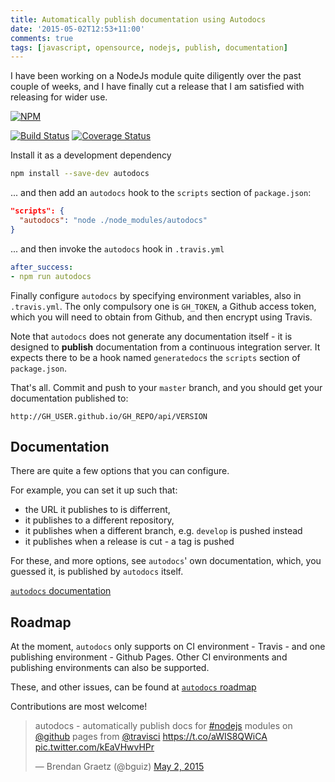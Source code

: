 ```yaml
---
title: Automatically publish documentation using Autodocs
date: '2015-05-02T12:53+11:00'
comments: true
tags: [javascript, opensource, nodejs, publish, documentation]
---
```


I have been working on a NodeJs module quite diligently over the past couple of weeks,
and I have finally cut a release that I am satisfied with releasing for wider use.

[![NPM](https://nodei.co/npm/autodocs.png)](https://github.com/bguiz/autodocs/)

[![Build Status](https://travis-ci.org/bguiz/autodocs.svg?branch=master)](https://travis-ci.org/bguiz/autodocs)
[![Coverage Status](https://coveralls.io/repos/bguiz/autodocs/badge.svg?branch=master)](https://coveralls.io/r/bguiz/autodocs?branch=master)

Install it as a development dependency

```bash
npm install --save-dev autodocs
```

... and then add an `autodocs` hook to the `scripts` section of `package.json`:

```json
"scripts": {
  "autodocs": "node ./node_modules/autodocs"
}
```

... and then invoke the `autodocs` hook in `.travis.yml`

```yaml
after_success:
- npm run autodocs
```

Finally configure `autodocs` by specifying environment variables,
also in `.travis.yml`.
The only compulsory one is `GH_TOKEN`,
a Github access token,
which you will need to obtain from Github,
and then encrypt using Travis.

Note that `autodocs` does not generate any documentation itself -
it is designed to **publish** documentation from a continuous integration server.
It expects there to be a hook named `generatedocs` the `scripts` section of `package.json`.

That's all.
Commit and push to your `master` branch,
and you should get your documentation published to:

`http://GH_USER.github.io/GH_REPO/api/VERSION`

## Documentation

There are quite a few options that you can configure.

For example, you can set it up such that:

- the URL it publishes to is differrent,
- it publishes to a different repository,
- it publishes when a different branch, e.g. `develop` is pushed instead
- it publishes when a release is cut - a tag is pushed

For these, and more options, see `autodocs`' own documentation,
which, you guessed it, is published by `autodocs` itself.

[`autodocs` documentation](http://bguiz.github.io/autodocs/api/latest/)

## Roadmap

At the moment, `autodocs` only supports on CI environment - Travis -
and one publishing environment - Github Pages.
Other CI environments and publishing environments can also be supported.

These, and other issues, can be found at
[`autodocs` roadmap](https://github.com/bguiz/autodocs/labels/roadmap)

Contributions are most welcome!

<blockquote class="twitter-tweet" lang="en">
  <p lang="en" dir="ltr">
    autodocs - automatically publish docs for <a href="https://twitter.com/hashtag/nodejs?src=hash">#nodejs</a> modules on <a href="https://twitter.com/github">@github</a> pages from <a href="https://twitter.com/travisci">@travisci</a> <a href="https://t.co/aWIS8QWiCA">https://t.co/aWIS8QWiCA</a> <a href="http://t.co/kEaVHwvHPr">pic.twitter.com/kEaVHwvHPr</a></p>&mdash; Brendan Graetz (@bguiz) <a href="https://twitter.com/bguiz/status/594331457272709120">May 2, 2015</a>
  </p>
</blockquote>

